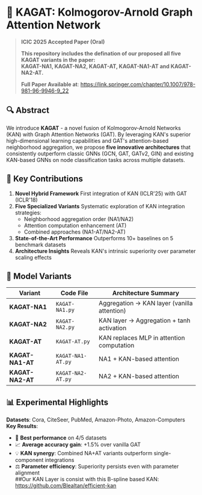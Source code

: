 # 🚀 KAGAT: Kolmogorov-Arnold Graph Attention Network

> **ICIC 2025 Accepted Paper (Oral)**
>   
> **This repository includes the defination of our proposed all five KAGAT variants in the paper:  
> KAGAT-NA1, KAGAT-NA2, KAGAT-AT, KAGAT-NA1-AT and KAGAT-NA2-AT.**
>   
> **Full Paper Available at**: https://link.springer.com/chapter/10.1007/978-981-96-9946-9_22
## 🔍 Abstract
We introduce **KAGAT** - a novel fusion of Kolmogorov-Arnold Networks (KAN) with Graph Attention Networks (GAT). By leveraging KAN's superior high-dimensional learning capabilities and GAT's attention-based neighborhood aggregation, we propose **five innovative architectures** that consistently outperform classic GNNs (GCN, GAT, GATv2, GIN) and existing KAN-based GNNs on node classification tasks across multiple datasets.

## 🌟 Key Contributions
1. **Novel Hybrid Framework**
   First integration of KAN (ICLR'25) with GAT (ICLR'18)
2. **Five Specialized Variants**
   Systematic exploration of KAN integration strategies:
   - Neighborhood aggregation order (NA1/NA2)
   - Attention computation enhancement (AT)
   - Combined approaches (NA1-AT/NA2-AT)
3. **State-of-the-Art Performance**
   Outperforms 10+ baselines on 5 benchmark datasets
4. **Architecture Insights**
   Reveals KAN's intrinsic superiority over parameter scaling effects

## 🧠 Model Variants
| Variant              | Code File              | Architecture Summary                          |
|----------------------|------------------------|----------------------------------------------|
| **KAGAT-NA1**        | `KAGAT-NA1.py`         | Aggregation → KAN layer (vanilla attention)  |
| **KAGAT-NA2**        | `KAGAT-NA2.py`         | KAN layer → Aggregation + tanh activation    |
| **KAGAT-AT**         | `KAGAT-AT.py`          | KAN replaces MLP in attention computation    |
| **KAGAT-NA1-AT**     | `KAGAT-NA1-AT.py`      | NA1 + KAN-based attention                    |
| **KAGAT-NA2-AT**     | `KAGAT-NA2-AT.py`      | NA2 + KAN-based attention                    |

## 📊 Experimental Highlights
**Datasets**: Cora, CiteSeer, PubMed, Amazon-Photo, Amazon-Computers
**Key Results**:
- 🥇 **Best performance** on 4/5 datasets
- 📈 **Average accuracy gain**: +1.5% over vanilla GAT
- 💡 **KAN synergy**: Combined NA+AT variants outperform single-component integrations
- ⚖️ **Parameter efficiency**: Superiority persists even with parameter alignment  
##Our KAN Layer is consist with this B-spline based KAN: https://github.com/Blealtan/efficient-kan
